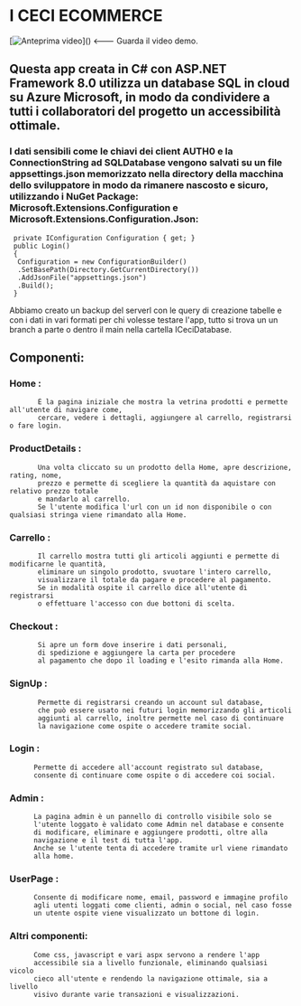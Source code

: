 # I CECI ECOMMERCE

[![Anteprima video]([http://img.youtube.com/vi/ZjziEonK3rU/0.jpg](https://youtu.be/ti_g2uBRbHw))]() <--- Guarda il video demo. 


## Questa app creata in C# con ASP.NET Framework 8.0 utilizza un database SQL in cloud su Azure Microsoft, in modo da condividere a tutti i collaboratori del progetto un accessibilità ottimale.

### I dati sensibili come le chiavi dei client AUTH0 e la ConnectionString ad SQLDatabase vengono salvati su un file appsettings.json memorizzato nella directory della macchina dello sviluppatore in modo da rimanere nascosto e sicuro, utilizzando i NuGet Package: Microsoft.Extensions.Configuration e Microsoft.Extensions.Configuration.Json: 
     private IConfiguration Configuration { get; }
     public Login()
     {
      Configuration = new ConfigurationBuilder()
      .SetBasePath(Directory.GetCurrentDirectory())
      .AddJsonFile("appsettings.json")
      .Build();
     }
  

Abbiamo creato un backup del serverl con le query di creazione tabelle e con i dati in vari formati per chi volesse testare l'app, tutto si trova un un branch a parte o dentro il main nella cartella ICeciDatabase.

## Componenti:
  ### Home :
           È la pagina iniziale che mostra la vetrina prodotti e permette all'utente di navigare come, 
           cercare, vedere i dettagli, aggiungere al carrello, registrarsi o fare login.
  ### ProductDetails :
           Una volta cliccato su un prodotto della Home, apre descrizione, rating, nome, 
           prezzo e permette di scegliere la quantità da aquistare con relativo prezzo totale 
           e mandarlo al carrello.
           Se l'utente modifica l'url con un id non disponibile o con qualsiasi stringa viene rimandato alla Home.
  ### Carrello :
           Il carrello mostra tutti gli articoli aggiunti e permette di modificarne le quantità, 
           eliminare un singolo prodotto, svuotare l'intero carrello, 
           visualizzare il totale da pagare e procedere al pagamento.
           Se in modalità ospite il carrello dice all'utente di registrarsi 
           o effettuare l'accesso con due bottoni di scelta.
  ### Checkout : 
           Si apre un form dove inserire i dati personali, 
           di spedizione e aggiungere la carta per procedere 
           al pagamento che dopo il loading e l'esito rimanda alla Home.
  ### SignUp :
           Permette di registrarsi creando un account sul database, 
           che può essere usato nei futuri login memorizzando gli articoli 
           aggiunti al carrello, inoltre permette nel caso di continuare 
           la navigazione come ospite o accedere tramite social.
  ### Login :
          Permette di accedere all'account registrato sul database, 
          consente di continuare come ospite o di accedere coi social.
  ### Admin : 
          La pagina admin è un pannello di controllo visibile solo se 
          l'utente loggato è validato come Admin nel database e consente 
          di modificare, eliminare e aggiungere prodotti, oltre alla 
          navigazione e il test di tutta l'app.
          Anche se l'utente tenta di accedere tramite url viene rimandato 
          alla home.
  ### UserPage : 
          Consente di modificare nome, email, password e immagine profilo 
          agli utenti loggati come clienti, admin o social, nel caso fosse 
          un utente ospite viene visualizzato un bottone di login.
  ### Altri componenti:
          Come css, javascript e vari aspx servono a rendere l'app
          accessibile sia a livello funzionale, eliminando qualsiasi vicolo 
          cieco all'utente e rendendo la navigazione ottimale, sia a livello 
          visivo durante varie transazioni e visualizzazioni.
          
           
